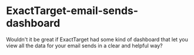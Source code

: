 # ExactTarget-email-sends-dashboard
Wouldn't it be great if ExactTarget had some kind of dashboard that let you view all the data for your email sends in a clear and helpful way?
